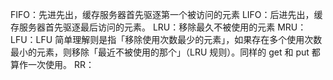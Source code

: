 FIFO：先进先出，缓存服务器首先驱逐第一个被访问的元素
LIFO：后进先出，缓存服务器首先驱逐最后访问的元素。
LRU：移除最久不被使用的元素
MRU：
LFU：LFU 简单理解则是指「移除使用次数最少的元素」，如果存在多个使用次数最小的元素，则移除「最近不被使用的那个」（LRU 规则）。同样的 get 和 put 都算作一次使用。
RR：

